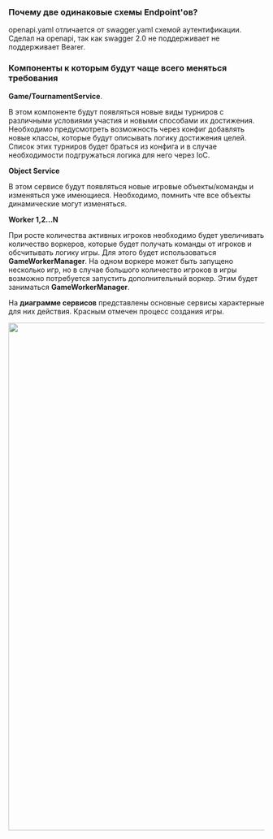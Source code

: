 ### Почему две одинаковые схемы Endpoint'ов?

openapi.yaml отличается от swagger.yaml схемой аутентификации. Сделал на openapi, так как swagger 2.0 не поддерживает не поддерживает Bearer.  

### Компоненты к которым будут чаще всего меняться требования

**Game/TournamentService**. 

В этом компоненте будут появляться новые виды турниров с различными условиями участия и новыми способами их достижения.
Необходимо предусмотреть возможность через конфиг добавлять новые классы, которые будут описывать логику достижения целей.
Список этих турниров будет браться из конфига и в случае необходимости подгружаться логика для него через IoC.


**Object Service**

В этом сервисе будут появляться новые игровые объекты/команды и изменяться уже имеющиеся. 
Необходимо, помнить чте все объекты динамические могут изменяться.

**Worker 1,2...N**

При росте количества активных игроков необходимо будет увеличивать количество воркеров,
которые будет получать команды от игроков и обсчитывать логику игры. 
Для этого будет использоваться **GameWorkerManager**. 
На одном воркере может быть запущено несколько игр, но в случае большого количество игроков в игры
возможно потребуется запустить дополнительный воркер. Этим будет заниматься **GameWorkerManager**.

На **диаграмме сервисов** представлены основные сервисы характерные для них действия. Красным отмечен процесс создания игры.

<img src="/Users/asp/Projects/otus-dz/src/Dz10MicroserviceArchitecture/Диаграмма сервисов.drawio.png" width="1000"/>
